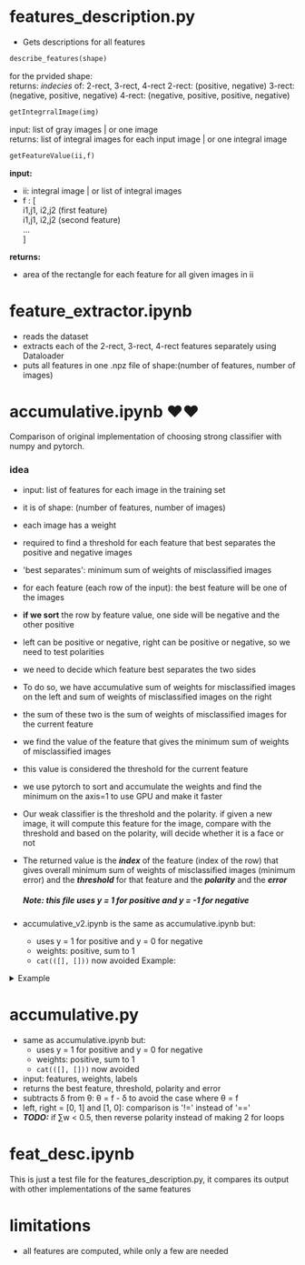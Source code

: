# features_description.py

* Gets descriptions for all features

```python
describe_features(shape)
```
for the prvided shape:   
returns: *indecies* of: 2-rect, 3-rect, 4-rect
2-rect: (positive, negative)
3-rect: (negative, positive, negative)
4-rect: (negative, positive, positive, negative)

```python
getIntegrralImage(img)
```
input: list of gray images | or one image  
returns: list of integral images for each input image | or one integral image  

```python
getFeatureValue(ii,f)
```
**input:**   
- ii: integral image | or list of integral images    
- f : [  
    i1,j1, i2,j2 (first feature)  
    i1,j1, i2,j2 (second feature)  
    ...  
  ]  

**returns:** 
- area of the rectangle for each feature for all given images in ii
  

# feature_extractor.ipynb
- reads the dataset
- extracts each of the 2-rect, 3-rect, 4-rect features separately using Dataloader 
- puts all features in one .npz file of shape:(number of features, number of images)

# accumulative.ipynb  ❤❤
<p>Comparison of original implementation of choosing strong classifier with numpy and pytorch.</p>

### idea
- input: list of features for each image in the training set
- it is of shape: (number of features, number of images)
- each image has a weight
- required to find a threshold for each feature that best separates the positive and negative images
- 'best separates': minimum sum of weights of misclassified images
- for each feature (each row of the input): the best feature will be one of the images
- **if we sort** the row by feature value, one side will be negative and the other positive
- left can be positive or negative, right can be positive or negative, so we need to test polarities
- we need to decide which feature best separates the two sides
- To do so, we have accumulative sum of weights for misclassified images on the left and sum of weights of misclassified images on the right
- the sum of these two is the sum of weights of misclassified images for the current feature
- we find the value of the feature that gives the minimum sum of weights of misclassified images
- this value is considered the threshold for the current feature
- we use pytorch to sort and accumulate the weights and find the minimum on the axis=1 to use GPU and make it faster
- Our weak classifier is the threshold and the polarity. if given a new image, it will compute this feature for the image, compare with the threshold and based on the polarity, will decide whether it is a face or not
- The returned value is the ***index*** of the feature (index of the row) that gives overall minimum sum of weights of misclassified images (minimum error) and the ***threshold*** for that feature and the ***polarity*** and the ***error***

  ##### ***Note***: this file uses y = 1 for positive and y = -1 for negative
- accumulative_v2.ipynb is the same as accumulative.ipynb but:
  -  uses y = 1 for positive and y = 0 for negative
  -  weights: positive, sum to 1
  -  `cat(([], []))` now avoided
Example:

<details closed> 
<summary>Example</summary>

```python
f = array([[6, 9, 0, 1, 6],
       [5, 1, 2, 5, 4],
       [8, 5, 5, 8, 4],
       [0, 9, 2, 7, 5],
       [0, 4, 9, 9, 7]])
w = array([0.2, 0.2, 0.2, 0.2, 0.2])
labels = array([0,1,1,0,0])
```

1. sort the features by value, axis=1, each row will have labels sorted by feature value
```python
f = array([[0, 1, 6, 6, 9],
       [1, 2, 4, 5, 5],
       [4, 5, 5, 8, 8],
       [0, 2, 5, 7, 9],
       [0, 4, 7, 9, 9]])
labels= array([[1, 0, 0, 0, 1],
        [1, 1, 0, 0, 0],
        [0, 1, 1, 0, 0],
        [0, 1, 1, 0, 0],
        [0, 1, 0, 0, 1]
])
```
1. accumulate the weights of misclassifications on the axis=1;
```python
#! Not Sure if this is correct, but, yOu GeT tHe iDeA
# left is negative, right is positive
w1 = array([[0.2, 0.2, 0.2, 0.2, 0.4],
       [0.2, 0.4, 0.4, 0.4, 0.4],
       [0, 0.2, 0.4, 0.4, 0.4],
       [0, 0.2, 0.4, 0.4, 0.4],
       [0, 0.2, 0.2, 0.2, 0.4]])
# left is positive, right is negative - accumulative from the right:
w2 = array([[0.6, 0.6, 0.4, 0.2, 0],
       [0.6, 0.6, 0.6, 0.4, 0.2],
       [0.6, 0.4, 0.4, 0.4, 0.2],
       [0.6, 0.4, 0.4, 0.4, 0.2],
       [0.6, 0.4, 0.4, 0.2, 0]])
```

1. find the index where the sum of `w1` and `w2` is minimum, axis=1
```python
w_sum = w1 + w2
w_sum = array([[0.8, 0.8, 0.6, 0.4, 0.4],
       [0.8, 1, 1, 0.8, 0.6],
       [0.6, 0.6, 0.8, 0.8, 0.6],
       [0.6, 0.6, 0.8, 0.8, 0.6],
       [0.6, 0.6, 0.6, 0.4, 0.4]])
best_f_index = array([3, 4, 0, 0, 0])
```
1. those indecies are the thresholds, repeat for reversed polarity, choose best threshold, polarity and error



</details>

# accumulative.py
- same as accumulative.ipynb but:
  -  uses y = 1 for positive and y = 0 for negative
  -  weights: positive, sum to 1
  -  `cat(([], []))` now avoided
- input: features, weights, labels
- returns the best feature, threshold, polarity and error
- subtracts δ from θ: θ = f - δ to avoid the case where θ = f
- left, right = [0, 1] and [1, 0]: comparison is '!=' instead of '=='
- ***TODO:*** if ∑w < 0.5, then reverse polarity instead of making 2 for loops
# feat_desc.ipynb  
This is just a test file for the features_description.py, it compares its output with other implementations of the same features

# limitations
- all features are computed, while only a few are needed